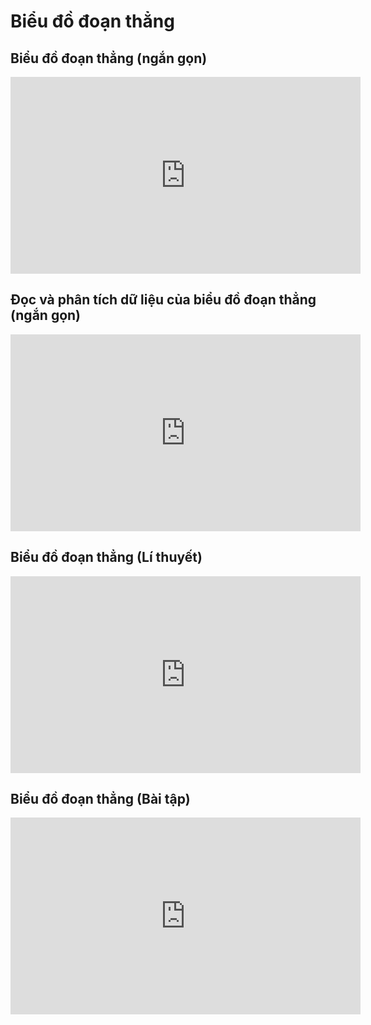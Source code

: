 # Biểu đồ đoạn thẳng
## Biểu đồ đoạn thẳng (ngắn gọn)
<iframe width="560" height="315" src="https://www.youtube.com/embed/ufvXOpDUSLw?si=Tqj_H0DsXsWpdA5r" title="YouTube video player" frameborder="0" allow="accelerometer; autoplay; clipboard-write; encrypted-media; gyroscope; picture-in-picture; web-share" referrerpolicy="strict-origin-when-cross-origin" allowfullscreen></iframe>

## Đọc và phân tích dữ liệu của biểu đồ đoạn thẳng (ngắn gọn)
<iframe width="560" height="315" src="https://www.youtube.com/embed/fM4xH68gggc?si=dUYLSeJnKieNhC0s" title="YouTube video player" frameborder="0" allow="accelerometer; autoplay; clipboard-write; encrypted-media; gyroscope; picture-in-picture; web-share" referrerpolicy="strict-origin-when-cross-origin" allowfullscreen></iframe>

## Biểu đồ đoạn thẳng (Lí thuyết)
<iframe width="560" height="315" src="https://www.youtube.com/embed/oToY-eDCzPI?si=da5PtwwywiQ9DVnL" title="YouTube video player" frameborder="0" allow="accelerometer; autoplay; clipboard-write; encrypted-media; gyroscope; picture-in-picture; web-share" referrerpolicy="strict-origin-when-cross-origin" allowfullscreen></iframe>

## Biểu đồ đoạn thẳng (Bài tập)
<iframe width="560" height="315" src="https://www.youtube.com/embed/GOaPSqJ72fI?si=SS3E7sf829fCpO0L" title="YouTube video player" frameborder="0" allow="accelerometer; autoplay; clipboard-write; encrypted-media; gyroscope; picture-in-picture; web-share" referrerpolicy="strict-origin-when-cross-origin" allowfullscreen></iframe>


